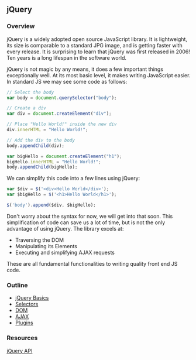 ## jQuery

### Overview
jQuery is a widely adopted open source JavaScript library. It is lightweight, its size is comparable to a standard JPG image, and is getting faster with every release. It is surprising to learn that jQuery was first released in 2006! Ten years is a long lifespan in the software world.

jQuery is not magic by any means, it does a few important things exceptionally well. At its most basic level, it makes writing JavaScript easier. In standard JS we may see some code as follows:

```javascript
// Select the body
var body = document.querySelector("body");

// Create a div
var div = document.createElement("div");

// Place "Hello World!" inside the new div
div.innerHTML = "Hello World!";

// Add the div to the body
body.appendChild(div);

var bigHello = document.createElement("h1");
bigHello.innerHTML = "Hello World!";
body.appendChild(bigHello);
```

We can simplify this code into a few lines using jQuery:

```javascript
var $div = $('<div>Hello World</div>');
var $bigHello = $('<h1>Hello World</h1>');

$('body').append($div, $bigHello);
```

Don't worry about the syntax for now, we will get into that soon. This simplification of code can save us a lot of time, but is not the only advantage of using jQuery. The library excels at:
* Traversing the DOM
* Manipulating its Elements
* Executing and simplifying AJAX requests

These are all fundamental functionalities to writing quality front end JS code.

### Outline
* [jQuery Basics](jQuerybasics.md)
* [Selectors](selectors.md)
* [DOM](dom.md)
* [AJAX](ajax.md)
* [Plugins](plugin.md)

### Resources
[jQuery API][jQueryAPI]

[jQueryDownload]:https://jquery.com/download/
[jQueryAPI]:http://api.jquery.com/
